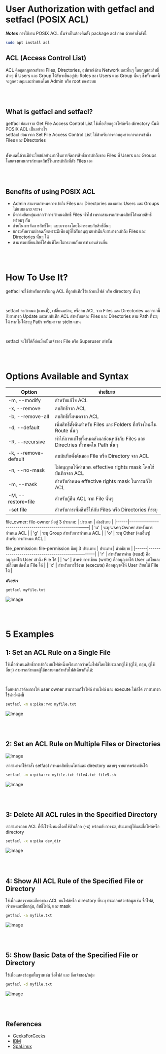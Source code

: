# User Authorization with getfacl and setfacl (POSIX ACL)
***Notes*** การใช้งาน POSIX ACL นั้นจำเป็นต้องติดตั้ง package acl ก่อน ด้วยคำสั่งดังนี้

``` Bash
sudo apt install acl
```

## ACL (Access Control List)
ACL คือชุดกฎเกณฑ์ของ Files, Directories, อุปกรณ์ด้าน Network และอื่นๆ โดยกฏและสิทธิ์ต่างๆ ที่ Users และ Group ได้รับจะขึ้นอยู่กับ Roles ของ Users และ Group นั้นๆ ซึ่งทั้งหมดนี้จะถูกควบคุมและกำหนดโดย Admin หรือ root ของระบบ

<br><br>

## What is getfacl and setfacl?
getfacl ย่อมาจาก Get File Access Control List ใช้เพื่อเรียกดูว่าไฟล์หรือ directory นั้นมี POSIX ACL เป็นอย่างไร 
<br>
setfacl ย่อมาจาก Set File Access Control List ใช้สำหรับการควบคุมรายการการเข้าถึง Files และ Directories 

<br> ทั้งหมดนี้ล้วนมีประโยชน์อย่างมากในการจัดการสิทธิ์การเข้าถึงของ Files ที่ Users และ Groups โดยตรงแทนการกำหนดสิทธิ์ในการเข้าถึงที่ตัว Files เอง

<br><br>

## Benefits of using POSIX ACL
- Admin สามารถกำหนดการเข้าถึง Files และ Directories ของแต่ละ Users และ Groups ได้แบบเฉาะเจาะจง
- มีความยิดหยุ่นมากกว่าการกำหนดสิทธิ์ Files ทั่วไป เพราะสามารถกำหนดสิทธิ์ได้หลายสิทธิ์พร้อมๆ กัน
- ช่วยในการจัดการสิทธิ์ใดๆ แบบเจาะจงโดยไม่กระทบกับสิทธิ์อื่นๆ
- ยกระดับความปลอดภัยเพราะมีเพียงผู้ที่ได้รับอนุญาตเท่านั้นจึงสามารถเข้าถึง Files และ Directories นั้นๆ ได้
- สามารถเปลี่ยนสิทธิ์ได้ทันทีโดยไม่กระทบกับการทำงานส่วนอื่น

<br><br>

# How To Use It?

getfacl จะใช้สำหรับการเรียกดู ACL ที่ถูกบันทึกไว้แล้วบนไฟล์ หรือ directory นั้นๆ

<br>

setfacl จะกำหนด (แทนที่), เปลี่ยนแปลง, หรือลบ ACL จาก Files และ Directories นอกจากนี้ยังสามารถ Update และลบบันทึก ACL สำหรับแต่ละ Files และ Directories ตาม Path ที่ระบุได้ หากไม่ได้ระบุ Path จะรับมาจาก stdin แทน

<br>

setfacl จะใช้ได้ก็ต่อเมื่อเป็นเจ้าของ File หรือ Superuser เท่านั้น

<br><br>

# Options Available and Syntax
| Option       | คำอธิบาย                                                    |
|--------------|----------------------------------------------------------------|
| -m, --modify | สำหรับแก้ไข ACL                                       |
| -x, --remove | ลบสิทธิ์จาก ACL                   |
| -b, --remove-all | ลบสิทธิ์ทั้งหมดจาก ACL               |
| -d, --default | เพิ่มสิทธิ์ตั้งต้นสำหรับ Files และ Folders ที่สร้างใหม่ใน Route นั้นๆ |
| -R, --recursive | ทำให้การแก้ไขทั้งหมดส่งผลย้อนหลังกับ Files และ Directries ทั้งหมดใน Path นั้นๆ  |
| -k, --remove-default | ลบบันทึกตั้งต้นของ File หรือ Directory จาก ACL |
| -n, --no-mask | ไม่อนุญาตให้คำนวณ effective rights mask โดยใช้บันทึกจาก ACL |
| -m, --mask | สำหรับกำหนด effective rights mask ในการแก้ไข  ACL |
| -M, --restore=file | สำหรับกู้คืน ACL จาก File นั้นๆ |
| -set file | สำหรับการเพิ่มสิทธิ์ให้กับ Files หรือ Directories ที่ระบุ |

file_owner: file-owner มีอยู่ 3 ประเภท:
| ประเภท | คำอธิบาย                                             |
|------|---------------------------------------------------------|
| 'u'  | ระบุ User/Owner สำหรับการกำหนด ACL |
| 'g'  | ระบุ Group สำหรับการกำหนด ACL  |
| 'o'  | ระบุ Other (คนอื่นๆ) สำหรับการกำหนด ACL      |

file_permission: file-permission มีอยู่ 3 ประเภท:
| ประเภท | คำอธิบาย                                       |
|------|---------------------------------------------------|
| 'r'  | สำหรับการอ่าน (read) คืออนุญาตให้ User เข้าถึง File ได้ |
| 'w'  | สำหรับการเขียน (write) คืออนุญาตให้ User แก้ไขและเปลี่ยนแปลงใน File ได้ |
| 'x'  | สำหรับการใช้งาน (execute) คืออนุญาตให้ User เรียกใช้ File ได้ |


***ตัวอย่าง***

```bash
getfacl myfile.txt
```

![Image](../.assets/getfacl1.png)

<br><br>

# 5 Examples

## 1: Set an ACL Rule on a Single File

ใช้เพื่อกำหนดสิทธิ์การเข้าถึงบนไฟล์หนึ่งหรือมากกว่าหนึ่งไฟล์โดยใช้ประเภทผู้ใช้ (ผู้ใช้, กลุ่ม, ผู้ใช้อื่นๆ) สามารถกำหนดผู้ใช้หลายคนสำหรับไฟล์เดียวกันได้:

<br>

โดยหากเราต้องการให้ user owner สามารถแก้ไขไฟล์ อ่านไฟล์ และ execute ไฟล์ได้ เราสามารถใช้คำสั่งดังนี้

``` Bash
setfacl -m u:pika:rwx myfile.txt
```

![Image](../.assets/setfacl1.png)

<br><br>

## 2: Set an ACL Rule on Multiple Files or Directories

![Image](../.assets/setfacl2.png)

เราสามารถใช้คำสั่ง setfacl กำหนดสิทธิ์บนไฟล์และ directory หลายๆ รายการพร้อมกันได้

``` Bash
setfacl -m u:pika:rx myfile.txt file4.txt file5.sh
```

![Image](../.assets/setfacl2-1.png)

<br><br>

## 3: Delete All ACL rules in the Specified Directory

เราสามารถลบ ACL ที่ตั้งไว้ทั้งหมดโดยใช้ตัวเลือก (-x) พร้อมกับการระบุประเภทผู้ใช้และชื่อไฟล์หรือ directory

```bash
setfacl -x u:pika dev_dir
```

![image](../.assets/setfacl3.png)

<br><br>

## 4: Show All ACL Rule of the Specified File or Directory

ใช้เพื่อแสดงรายละเอียดของ ACL บนไฟล์หรือ directory ที่ระบุ ประกอบด้วยข้อมูลเช่น ชื่อไฟล์, เจ้าของและชื่อกลุ่ม, สิทธิ์ไฟล์, และ mask

``` Bash
getfacl -a myfile.txt
```

![image](../.assets/getfacl2.png)

<br><br>

## 5: Show Basic Data of the Specified File or Directory

ใช้เพื่อแสดงข้อมูลพื้นฐานเช่น ชื่อไฟล์ และ ชื่อเจ้าของ/กลุ่ม

```bash
getfacl -d myfile.txt
```

![image](../.assets/getfacl3.png)

<br><br>

## References
* [GeeksForGeeks](https://www.geeksforgeeks.org/linux-setfacl-command-with-example/)
* [IBM](https://www.ibm.com/docs/en/zos/3.1.0?topic=scd-setfacl-set-remove-change-access-control-lists-acls)
* [SpaLinux](https://spalinux.com/2008/08/using_posix_acl_on_linux_part1)

